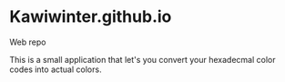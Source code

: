 # Kawiwinter.github.io
Web repo

This is a small application that let's you convert your hexadecmal color codes into actual colors.
